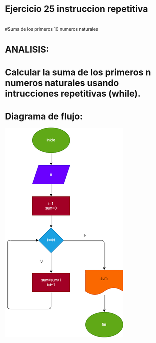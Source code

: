 # Ejercicio 25 instruccion repetitiva
#
#Suma de los primeros 10 numeros naturales

#

# ANALISIS:
# Calcular la suma de los primeros n numeros naturales usando intrucciones repetitivas (while).
#

# Diagrama de flujo:
![Diagrama de flujo](diagrama.png "diagrama de flujo")
